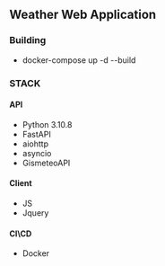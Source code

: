 ## Weather Web Application

### Building

- docker-compose up -d --build

### STACK

#### API

- Python 3.10.8
- FastAPI
- aiohttp
- asyncio
- GismeteoAPI

#### Client

- JS
- Jquery

#### CI\CD

- Docker